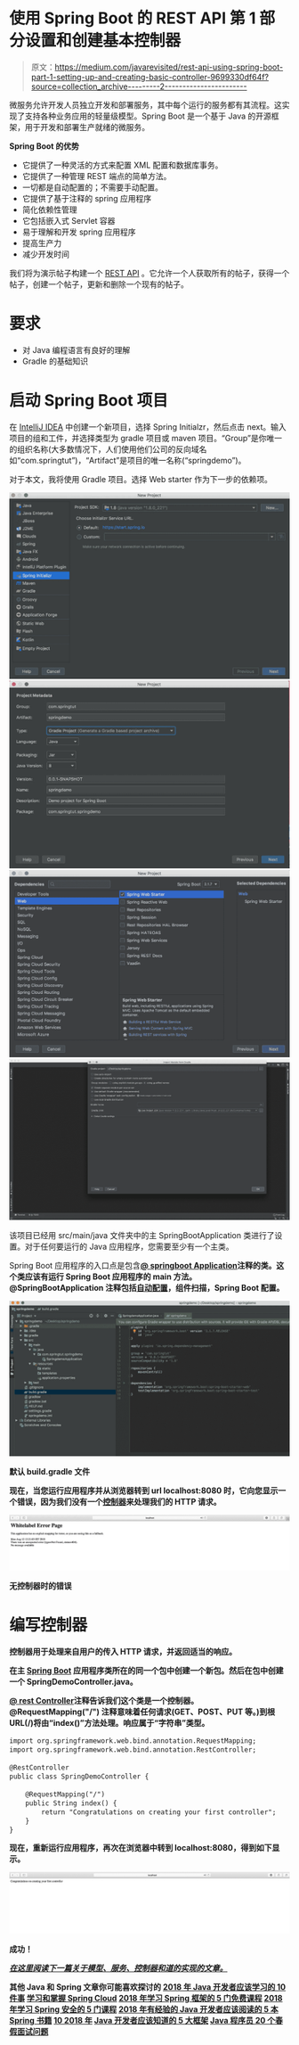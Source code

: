 # 使用 Spring Boot 的 REST API 第 1 部分设置和创建基本控制器

> 原文：<https://medium.com/javarevisited/rest-api-using-spring-boot-part-1-setting-up-and-creating-basic-controller-9699330df64f?source=collection_archive---------2----------------------->

微服务允许开发人员独立开发和部署服务，其中每个运行的服务都有其流程。这实现了支持各种业务应用的轻量级模型。Spring Boot 是一个基于 Java 的开源框架，用于开发和部署生产就绪的微服务。

**Spring Boot 的优势**

*   它提供了一种灵活的方式来配置 XML 配置和数据库事务。
*   它提供了一种管理 REST 端点的简单方法。
*   一切都是自动配置的；不需要手动配置。
*   它提供了基于注释的 spring 应用程序
*   简化依赖性管理
*   它包括嵌入式 Servlet 容器
*   易于理解和开发 spring 应用程序
*   提高生产力
*   减少开发时间

我们将为演示帖子构建一个 [REST API](https://dev.to/javinpaul/why-spring-mvc-is-best-for-creating-restful-web-services-in-java-358p) 。它允许一个人获取所有的帖子，获得一个帖子，创建一个帖子，更新和删除一个现有的帖子。

# 要求

*   对 Java 编程语言有良好的理解
*   Gradle 的基础知识

# 启动 Spring Boot 项目

在 [IntelliJ IDEA](https://itnext.io/top-5-intellijidea-and-android-studio-courses-for-java-and-android-programmers-afcc27309b60) 中创建一个新项目，选择 Spring Initialzr，然后点击 next。输入项目的组和工件，并选择类型为 gradle 项目或 maven 项目。“Group”是你唯一的组织名称(大多数情况下，人们使用他们公司的反向域名如“com.springtut”)，“Artifact”是项目的唯一名称(“springdemo”)。

对于本文，我将使用 Gradle 项目。选择 Web starter 作为下一步的依赖项。

![](img/83381166a7cc9bd3df88ab8b4f336246.png)![](img/418bab52bad34c0ba90149b33558ddb0.png)![](img/3b28242adf5b32afc4229c1c0a562f46.png)![](img/e41478321f72311d7f956bd32bca7c83.png)

该项目已经用 src/main/java 文件夹中的主 SpringBootApplication 类进行了设置。对于任何要运行的 Java 应用程序，您需要至少有一个主类。

Spring Boot 应用程序的入口点是包含[**@ springboot Application**](https://javarevisited.blogspot.com/2018/05/the-springbootapplication-annotation-example-java-spring-boot.html)**注释的类。这个类应该有运行 Spring Boot 应用程序的 main 方法。 **@SpringBootApplication** 注释包括[自动配置](https://javarevisited.blogspot.com/2018/11/top-5-spring-boot-features-java.html)，组件扫描，Spring Boot 配置。**

**![](img/8dfe846ebd75eb52ff0d4035645926d9.png)**

**默认 build.gradle 文件**

**现在，当您运行应用程序并从浏览器转到 url localhost:8080 时，它向您显示一个错误，因为我们没有一个[控制器](https://javarevisited.blogspot.com/2017/08/difference-between-restcontroller-and-controller-annotations-spring-mvc-rest.html)来处理我们的 HTTP 请求。**

**![](img/4bbfd446737603b05367d5cc3a83a346.png)**

**无控制器时的错误**

# **编写控制器**

**控制器用于处理来自用户的传入 HTTP 请求，并返回适当的响应。**

**在主 [Spring Boot](https://hackernoon.com/top-5-online-courses-to-learn-spring-boot-in-2019-c2fd7a0282c2) 应用程序类所在的同一个包中创建一个新包。然后在包中创建一个 SpringDemoController.java。**

**[**@ rest Controller**](https://javarevisited.blogspot.com/2017/08/difference-between-restcontroller-and-controller-annotations-spring-mvc-rest.html)注释告诉我们这个类是一个控制器。 **@RequestMapping("/")** 注释意味着任何请求(GET、POST、PUT 等。)到根 URL(/)将由“index()”方法处理。响应属于“字符串”类型。**

```
import org.springframework.web.bind.annotation.RequestMapping;
import org.springframework.web.bind.annotation.RestController;

@RestController
public class SpringDemoController {

    @RequestMapping("/")
    public String index() {
        return "Congratulations on creating your first controller";
    }
}
```

**现在，重新运行应用程序，再次在浏览器中转到 localhost:8080，得到如下显示。**

**![](img/d8b324277f6ee0e7eabb942eddf10cd6.png)**

**成功！**

**[***在这里阅读下一篇关于模型、服务、控制器和道的实现的文章。***](/@aditi.mittalborn97/rest-api-using-spring-boot-part-2-adding-model-service-controller-and-dao-implementation-697284b4ff38)**

**其他 **Java 和 Spring 文章**你可能喜欢探讨的
[2018 年 Java 开发者应该学习的 10 件事](http://javarevisited.blogspot.sg/2017/12/10-things-java-programmers-should-learn.html)
[学习和掌握 Spring Cloud](http://javarevisited.blogspot.sg/2018/04/top-5-spring-cloud-courses-for-java.html)
[2018 年学习 Spring 框架的 5 门免费课程](http://www.java67.com/2017/11/top-5-free-core-spring-mvc-courses-learn-online.html)
[2018 年学习 Spring 安全的 5 门课程](http://www.java67.com/2017/12/top-5-spring-security-online-training-courses.html)
[2018 年有经验的 Java 开发者应该阅读的 5 本 Spring 书籍](http://javarevisited.blogspot.sg/2018/04/5-spring-framework-books-experienced-Java-developers-2018.html)
[10 2018 年](http://javarevisited.blogspot.sg/2018/05/10-tips-to-become-better-java-developer.html)
[Java 开发者应该知道的 5 大框架](https://javarevisited.blogspot.sg/2018/04/top-5-java-frameworks-to-learn-in-2018_27.html)
[Java 程序员 20 个春假面试问题](https://javarevisited.blogspot.com/2018/02/top-20-spring-rest-interview-questions-answers-java.html#axzz57Kv4wGXe)**